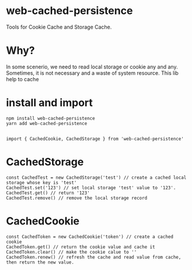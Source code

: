 # web-cached-persistence

Tools for Cookie Cache and Storage Cache.

# Why?
In some scenerio, we need to read local storage or cookie any and any.
Sometimes, it is not necessary and a waste of system resource.
This lib help to cache

# install and import

```
npm install web-cached-persistence
yarn add web-cached-persistence


import { CachedCookie, CachedStorage } from 'web-cached-persistence'
```

# CachedStorage

```
const CachedTest = new CachedStorage('test') // create a cached local storage whose key is 'test'
CachedTest.set('123') // set local storage 'test' value to '123'.
CachedTest.get() // return '123'
CachedTest.remove() // remove the local storage record
```

# CachedCookie

```
const CachedToken = new CachedCookie('token') // create a cached cookie
CachedToken.get() // return the cookie value and cache it
CachedToken.clear() // make the cookie calue to ''
CachedToken.renew() // refresh the cache and read value from cache, then return the new value.
```
